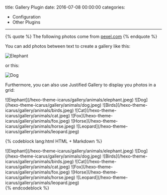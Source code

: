 title: Gallery Plugin
date: 2016-07-08 00:00:00
categories:
- Configuration
- Other Plugins
---

{% quote %}
The following photos come from <a href="https://www.pexels.com">pexel.com</a>
{% endquote %}

You can add photos between text to create a gallery like this:

![Elephant](/hexo-theme-icarus/gallery/animals/elephant.jpeg)

<!-- more -->
or this:

![Dog](/hexo-theme-icarus/gallery/animals/dog.jpeg)

Furthermore, you can also use Justified Gallery to display you photos in a grid:

<div class="justified-gallery">
![Elephant](/hexo-theme-icarus/gallery/animals/elephant.jpeg)
![Dog](/hexo-theme-icarus/gallery/animals/dog.jpeg)
![Birds](/hexo-theme-icarus/gallery/animals/birds.jpeg)
![Cat](/hexo-theme-icarus/gallery/animals/cat.jpeg)
![Fox](/hexo-theme-icarus/gallery/animals/fox.jpeg)
![Horse](/hexo-theme-icarus/gallery/animals/horse.jpeg)
![Leopard](/hexo-theme-icarus/gallery/animals/leopard.jpeg)
</div>

{% codeblock lang:html HTML + Markdown %}
<div class="justified-gallery">
![Elephant](/hexo-theme-icarus/gallery/animals/elephant.jpeg)
![Dog](/hexo-theme-icarus/gallery/animals/dog.jpeg)
![Birds](/hexo-theme-icarus/gallery/animals/birds.jpeg)
![Cat](/hexo-theme-icarus/gallery/animals/cat.jpeg)
![Fox](/hexo-theme-icarus/gallery/animals/fox.jpeg)
![Horse](/hexo-theme-icarus/gallery/animals/horse.jpeg)
![Leopard](/hexo-theme-icarus/gallery/animals/leopard.jpeg)
</div>
{% endcodeblock %}